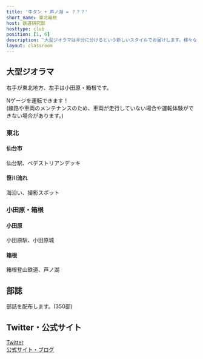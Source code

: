 ```yaml
---
title: '牛タン + 芦ノ湖 = ？？？'
short_name: 東北箱根
host: 鉄道研究部
hosttype: club
position: [1, 6]
description: '大型ジオラマは半分に分けるという新しいスタイルでお届けします。様々なレベルの鉄道クイズをご用意しました。鉄道好きもそうでない方も楽しめること間違いなしです！'
layout: classroom
---
```


## 大型ジオラマ

右手が東北地方、左手は小田原・箱根です。

Nゲージを運転できます！  
(線路や車両のメンテナンスのため、車両が走行していない場合や運転体験ができない場合があります。)

### 東北

#### 仙台市

仙台駅、ペデストリアンデッキ

#### 笹川流れ

海沿い、撮影スポット

### 小田原・箱根

#### 小田原

小田原駅、小田原城

#### 箱根

箱根登山鉄道、芦ノ湖

## 部誌

部誌を配布します。(350部)

## Twitter・公式サイト

[Twitter](https://twitter.com/takasaki_tekken)  
[公式サイト・ブログ](https://ths-r.org)